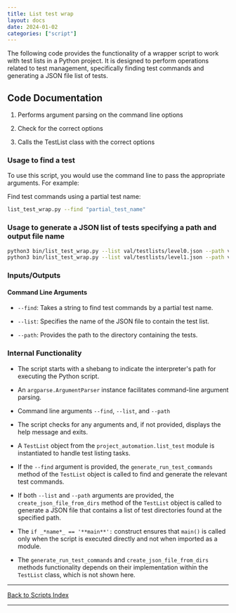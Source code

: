 ```yaml
---
title: List test wrap
layout: docs
date: 2024-01-02
categories: ["script"]
---
```


The following code provides the functionality of a wrapper script to work with test lists in a Python project. It is designed to perform operations related to test management, specifically finding test commands and generating a JSON file list of tests.

## Code Documentation

1. Performs argument parsing on the command line options

2. Check for the correct options

3. Calls the TestList class with the correct options

### Usage to find a test

To use this script, you would use the command line to pass the appropriate arguments. For example:

Find test commands using a partial test name:

```sh
list_test_wrap.py --find "partial_test_name"

```

### Usage to generate a JSON list of tests specifying a path and output file name

```sh
python3 bin/list_test_wrap.py --list val/testlists/level0.json --path val/common_level0/
python3 bin/list_test_wrap.py --list val/testlists/level1.json --path val/common_level1/

```

### Inputs/Outputs

#### Command Line Arguments

- `--find`: Takes a string to find test commands by a partial test name.

- `--list`: Specifies the name of the JSON file to contain the test list.

- `--path`: Provides the path to the directory containing the tests.

### Internal Functionality

- The script starts with a shebang to indicate the interpreter's path for executing the Python script.

- An `argparse.ArgumentParser` instance facilitates command-line argument parsing.

- Command line arguments `--find`, `--list`, and `--path`

- The script checks for any arguments and, if not provided, displays the help message and exits.

- A `TestList` object from the `project_automation.list_test` module is instantiated to handle test listing tasks.

- If the `--find` argument is provided, the `generate_run_test_commands` method of the `TestList` object is called to find and generate the relevant test commands.

- If both `--list` and `--path` arguments are provided, the `create_json_file_from_dirs` method of the `TestList` object is called to generate a JSON file that contains a list of test directories found at the specified path.

- The `if _*name*_ == '**main**':` construct ensures that `main()` is called only when the script is executed directly and not when imported as a module.

- The `generate_run_test_commands` and `create_json_file_from_dirs` methods functionality depends on their implementation within the `TestList` class, which is not shown here.

---

[Back to Scripts Index](index)

---
